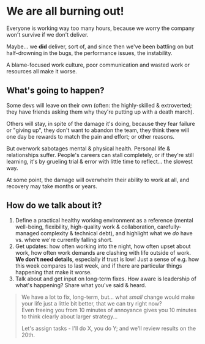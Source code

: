 # We are all burning out!

Everyone is working way too many hours, because we worry the company won't survive if we don't deliver.

Maybe... we **did** deliver, sort of, and since then we've been battling on but half-drowning in the bugs, the performance issues, the instability.

A blame-focused work culture, poor communication and wasted work or resources all make it worse.

## What's going to happen?

Some devs will leave on their own (often: the highly-skilled & extroverted; they have friends asking them why they're putting up with a death march).

Others will stay, in spite of the damage it's doing, because they fear failure or "giving up", they don't want to abandon the team, they think there will one day be rewards to match the pain and effort; or other reasons.

But overwork sabotages mental & physical health. Personal life & relationships suffer. People's careers can stall completely, or if they're still learning, it's by grueling trial & error with little time to reflect... the slowest way.

At some point, the damage will overwhelm their ability to work at all, and recovery may take months or years.

## How do we talk about it?

1. Define a practical healthy working environment as a reference (mental well-being, flexibility, high-quality work & collaboration, carefully-managed complexity & technical debt), and highlight what we _do_ have vs. where we're currently falling short.
1. Get updates: how often working into the night, how often upset about work, how often work demands are clashing with life outside of work. **We don't need details**, especially if trust is low! Just a sense of e.g. how this week compares to last week, and if there are particular things happening that make it worse.
1. Talk about and get input on long-term fixes. How aware is leadership of what's happening? Share what you've said & heard.

> We have a lot to fix, long-term, but... what _small_ change would make your life just a little bit better, that we can try right now?  
> Even freeing you from 10 minutes of annoyance gives you 10 minutes to think clearly about larger strategy...
>
> Let's assign tasks - I'll do X, you do Y; and we'll review results on the 20th.
